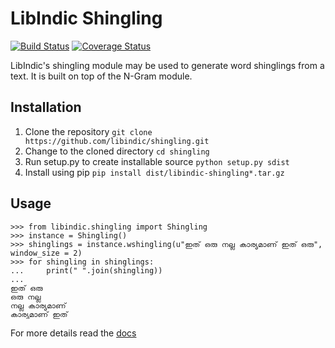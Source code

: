 # LibIndic Shingling


[![Build Status](https://travis-ci.org/libindic/shingling.svg?branch=master)](https://travis-ci.org/libindic/shingling)
[![Coverage Status](https://coveralls.io/repos/github/libindic/shingling/badge.svg?branch=master)](https://coveralls.io/github/libindic/shingling?branch=master)


LibIndic's shingling module may be used to generate word shinglings from a text.
It is built on top of the N-Gram module.

## Installation
1. Clone the repository `git clone https://github.com/libindic/shingling.git`
2. Change to the cloned directory `cd shingling`
3. Run setup.py to create installable source `python setup.py sdist`
4. Install using pip `pip install dist/libindic-shingling*.tar.gz`

## Usage
```
>>> from libindic.shingling import Shingling
>>> instance = Shingling()
>>> shinglings = instance.wshingling(u"ഇത് ഒരു നല്ല കാര്യമാണ് ഇത് ഒരു", window_size = 2)
>>> for shingling in shinglings:
...     print(" ".join(shingling))
... 
ഇത് ഒരു
ഒരു നല്ല
നല്ല കാര്യമാണ്
കാര്യമാണ് ഇത്
```

For more details read the [docs](http://shingling.rtfd.org/)
